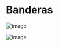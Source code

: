 # Banderas 


![image](https://user-images.githubusercontent.com/53876827/151807714-2b4752b8-3afd-4027-a884-7fb542d59dec.png)

![image](https://user-images.githubusercontent.com/53876827/151807760-a0f330ea-6bc6-442d-b05d-ddeefa624022.png)
